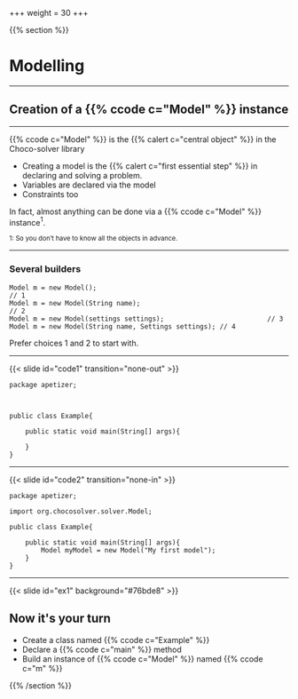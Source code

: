 +++
weight = 30
+++

{{% section %}}

# Modelling 

---

## Creation of a {{% ccode c="Model" %}} instance

--- 

{{% ccode c="Model" %}} is the {{% calert c="central object" %}} in the Choco-solver library


- Creating a model is the {{% calert c="first essential step" %}} in declaring and
solving a problem.
- Variables are declared via the model
- Constraints too

In fact, almost anything can be done via a {{% ccode c="Model" %}} instance$^1$.

<small>$1$: So you don’t have to know all the objects in advance.</small>

---

### Several builders
```java{1-2|}
Model m = new Model();								 							 // 1
Model m = new Model(String name);					 					 // 2
Model m = new Model(settings settings);				 			 // 3
Model m = new Model(String name, Settings settings); // 4
```

Prefer choices 1 and 2 to start with.

---

{{< slide id="code1" transition="none-out" >}}

```java{}
package apetizer;



public class Example{

    public static void main(String[] args){
        
    }
}
```


---

{{< slide id="code2" transition="none-in" >}}



```java{3,8}
package apetizer;

import org.chocosolver.solver.Model;

public class Example{

    public static void main(String[] args){
        Model myModel = new Model("My first model");
    }
}
```

---

{{< slide id="ex1" background="#76bde8"  >}}

## Now it's your turn

- Create a class named {{% ccode c="Example" %}}
- Declare a {{% ccode c="main" %}} method
- Build an instance of {{% ccode c="Model" %}} named {{% ccode c="m" %}}


{{% /section %}}


